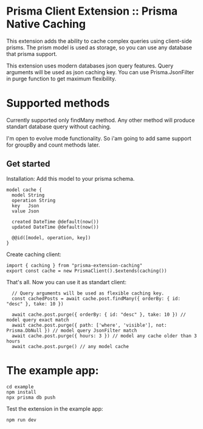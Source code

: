 # Prisma Client Extension :: Prisma Native Caching 

This extension adds the ability to cache complex queries using client-side prisms.
The prism model is used as storage, so you can use any database that prisma support.

This extension uses modern databases json query features. 
Query arguments will be used as json caching key.
You can use Prisma.JsonFilter in purge function to get maximum flexibility.

# Supported methods
Currently supported only findMany method.
Any other method will produce standart database query without caching.

I'm open to evolve mode functionality.
So i'am going to add same support for groupBy and count methods later.

## Get started

Installation: 
Add this model to your prisma schema.

```
model cache {
  model String
  operation String
  key   Json
  value Json

  created DateTime @default(now())
  updated DateTime @default(now())

  @@id([model, operation, key])
}
```

Create caching client:
```
import { caching } from "prisma-extension-caching" 
export const cache = new PrismaClient().$extends(caching())
```

That's all. Now you can use it as standart client:

```
  // Query arguments will be used as flexible caching key.
  const cachedPosts = await cache.post.findMany({ orderBy: { id: "desc" }, take: 10 })  
 
  await cache.post.purge({ orderBy: { id: "desc" }, take: 10 }) // model query exact match
  await cache.post.purge({ path: ['where', 'visible'], not: Prisma.DbNull }) // model query JsonFilter match 
  await cache.post.purge({ hours: 3 }) // model any cache older than 3 hours
  await cache.post.purge() // any model cache
```

# The example app:

```
cd example
npm install
npx prisma db push
```

Test the extension in the example app:
```
npm run dev
```


